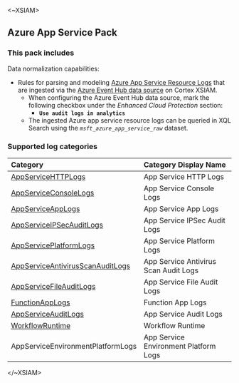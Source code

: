 <~XSIAM>

## Azure App Service Pack

### This pack includes

Data normalization capabilities:

* Rules for parsing and modeling [Azure App Service Resource Logs](https://learn.microsoft.com/en-us/azure/app-service/monitor-app-service-reference#resource-logs) that are ingested via the [Azure Event Hub data source](https://docs-cortex.paloaltonetworks.com/r/Cortex-XSIAM/Cortex-XSIAM-Documentation/Ingest-Logs-from-Microsoft-Azure-Event-Hub) on Cortex XSIAM.
  * When configuring the Azure Event Hub data source, mark the following checkbox under the *Enhanced Cloud Protection* section:
    * **`Use audit logs in analytics`**
  * The ingested Azure app service resource logs can be queried in XQL Search using the *`msft_azure_app_service_raw`* dataset.

### Supported log categories

| Category                                                                     | Category Display Name                 |
|:-------------------------------------------------------------------------|:--------------------------------------|
| [AppServiceHTTPLogs](https://learn.microsoft.com/en-us/azure/azure-monitor/reference/tables/appservicehttplogs)                             | App Service HTTP Logs                 |
| [AppServiceConsoleLogs](https://learn.microsoft.com/en-us/azure/azure-monitor/reference/tables/appserviceconsolelogs)                       | App Service Console Logs              |
| [AppServiceAppLogs](https://learn.microsoft.com/en-us/azure/azure-monitor/reference/tables/appserviceapplogs)                               | App Service App Logs                  |
| [AppServiceIPSecAuditLogs](https://learn.microsoft.com/en-us/azure/azure-monitor/reference/tables/appserviceipsecauditlogs)                 | App Service IPSec Audit Logs          |
| [AppServicePlatformLogs](https://learn.microsoft.com/en-us/azure/azure-monitor/reference/tables/appserviceplatformlogs)                     | App Service Platform Logs             |
| [AppServiceAntivirusScanAuditLogs](https://learn.microsoft.com/en-us/azure/azure-monitor/reference/tables/appserviceantivirusscanauditlogs) | App Service Antivirus Scan Audit Logs |
| [AppServiceFileAuditLogs](https://learn.microsoft.com/en-us/azure/azure-monitor/reference/tables/appservicefileauditlogs)                   | App Service File Audit Logs           |
| [FunctionAppLogs](https://learn.microsoft.com/en-us/azure/azure-monitor/reference/tables/functionapplogs)                                   | Function App Logs                     |
| [AppServiceAuditLogs](https://learn.microsoft.com/en-us/azure/azure-monitor/reference/tables/appserviceauditlogs)                           | App Service Audit Logs                |
| [WorkflowRuntime](https://learn.microsoft.com/en-us/azure/azure-monitor/reference/tables/logicappworkflowruntime)                           | Workflow Runtime                      |
| AppServiceEnvironmentPlatformLogs            | App Service Environment Platform Logs |

</~XSIAM>
